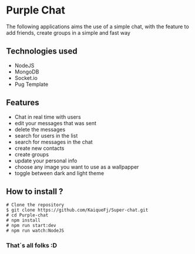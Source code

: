# Purple Chat

The following applications aims the use of a simple chat, with the feature to add friends, create groups in a simple and fast way

## Technologies used

- NodeJS
- MongoDB
- Socket.io
- Pug Template

## Features

- Chat in real time with users
- edit your messages that was sent
- delete the messages
- search for users in the list
- search for messages in the chat
- create new contacts
- create groups
- update your personal info
- choose any image you want to use as a wallpapper
- toggle between dark and light theme

## How to install ?

```
# Clone the repository
$ git clone https://github.com/KaiqueFj/Super-chat.git
# cd Purple-chat
# npm install
# npm run start:dev
# npm run watch:NodeJS

```

### That´s all folks :D
